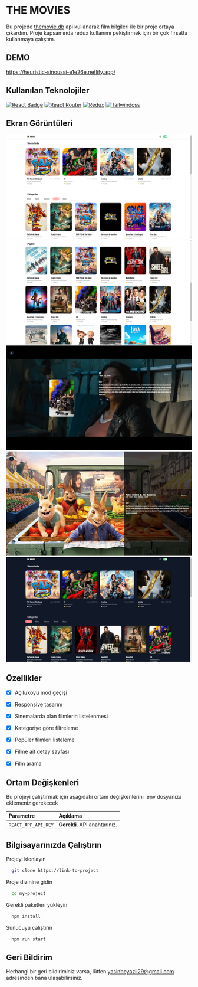 
# THE MOVIES

Bu projede [themovie.db](https://www.themoviedb.org/?language=tr) api kullanarak film 
bilgileri ile bir proje ortaya çıkardım. Proje kapsamında redux kullanımı pekiştirmek için
bir çok fırsatta kullanmaya çalıştım.

## DEMO
https://heuristic-sinoussi-e1e26e.netlify.app/
  
## Kullanılan Teknolojiler
[![React Badge](	https://img.shields.io/badge/React-20232A?style=for-the-badge&logo=react&logoColor=61DAFB)](https://tr.reactjs.org/) 
[![React Router](https://img.shields.io/badge/React_Router-CA4245?style=for-the-badge&logo=react-router&logoColor=white)](https://reactrouter.com/)
[![Redux](https://img.shields.io/badge/Redux-593D88?style=for-the-badge&logo=redux&logoColor=white)](https://redux.js.org/) 
[![Tailwindcss](https://img.shields.io/badge/Tailwind_CSS-38B2AC?style=for-the-badge&logo=tailwind-css&logoColor=white)](https://tailwindcss.com/) 

## Ekran Görüntüleri

<img src="./src/assets/1.png">
<img src="./src/assets/2.png">
<img src="./src/assets/3.png">
<img src="./src/assets/4.png">
<img src="./src/assets/5.png">


## Özellikler

- [x]  Açık/koyu mod geçişi
- [x]  Responsive tasarım   
- [x]  Sinemalarda olan filmlerin listelenmesi
- [x]  Kategoriye göre filtreleme
- [x]  Popüler filmleri listeleme
- [x]  Filme ait detay sayfası   
- [x]  Film arama

 
  
## Ortam Değişkenleri

Bu projeyi çalıştırmak için aşağıdaki ortam değişkenlerini .env dosyanıza eklemeniz gerekecek

| Parametre |  Açıklama                |
| :-------- |  :------------------------- |
| `REACT_APP_API_KEY` |  **Gerekli**. API anahtarınız. |
 
 
## Bilgisayarınızda Çalıştırın

Projeyi klonlayın

```bash
  git clone https://link-to-project
```

Proje dizinine gidin

```bash
  cd my-project
```

Gerekli paketleri yükleyin

```bash
  npm install
```

Sunucuyu çalıştırın

```bash
  npm run start
```
  
## Geri Bildirim

Herhangi bir geri bildiriminiz varsa, lütfen yasinbeyazli29@gmail.com adresinden bana 
ulaşabilirsiniz.

  